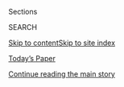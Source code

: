 <div id="app">

<div>

<div class="NYTAppHideMasthead css-zz1s19 e1suatyy0">

<div class="section css-ui9rw0 e1suatyy2">

<div class="css-11hrj97 er09x8g0">

<div class="css-6n7j50">

</div>

<span class="css-1dv1kvn">Sections</span>

<div class="css-10488qs">

<span class="css-1dv1kvn">SEARCH</span>

</div>

[Skip to content](#site-content)[Skip to site
index](#site-index)

</div>

<div class="css-10698na e1huz5gh0">

</div>

</div>

<div id="masthead-bar-one" class="section hasLinks css-15hmgas e1csuq9d3">

<div class="css-uqyvli e1csuq9d0">

</div>

<div class="css-1uqjmks e1csuq9d1">

</div>

<div class="css-9e9ivx">

[](https://myaccount.nytimes3xbfgragh.onion/auth/login?response_type=cookie&client_id=vi)

</div>

<div class="css-1bvtpon e1csuq9d2">

[Today’s Paper](https://www.nytimes3xbfgragh.onion/section/todayspaper)

</div>

</div>

</div>

</div>

<div data-aria-hidden="false">

<div id="site-content" data-role="main">

<div class="css-1ffjgkm">

</div>

<div id="top-wrapper" class="css-15p45cc eaca97t0" type="top">

<div id="top-slug" class="css-19x0jxb eaca97t1" hidden="">

Advertisement

</div>

[Continue reading the main
story](#after-top)

<div class="ad top-wrapper" style="text-align:center;height:100%;display:block;min-height:90px">

<div id="top" class="place-ad" data-position="top" data-size-key="top">

</div>

</div>

<div id="after-top">

</div>

</div>

<div id="collection-the-2220-issue" class="section css-15h4p1b e9abtgs0">

<div class="css-1j21atc e1svk9qx1">

<div class="css-fmiefx e1svk9qx2">

<div class="css-1hk7r2m eu54l5x0">

<div id="sponsor-wrapper" class="css-7a1pgi eaca97t0" type="sponsor" hidden="">

<div id="sponsor-slug" class="css-1l4mleb eaca97t1" hidden="">

Supported by

</div>

[Continue reading the main
story](#after-sponsor)

<div id="sponsor" class="ad sponsor-wrapper" style="text-align:left;height:100%;display:block">

</div>

<div id="after-sponsor">

</div>

</div>

</div>

### <span class="css-15smmd5 ezz4tcd1">[Magazine](/section/magazine)</span>

</div>

<div class="css-nfcc9b e1svk9qx3">

<div class="css-vl9dhg e1svk9qx5">

<div class="css-1nrhkj6 e1svk9qx6">

# The 2.2.20 Issue

<div class="follow-button-placeholder" data-collection-id="">

</div>

</div>

</div>

</div>

</div>

<div class="css-4svvz1 ekkqrpp0">

<div id="collection-highlights-container" class="section css-18l1u7x e46isfb1">

<div class="template-1 css-gfgt40 ekkqrpp1">

## Highlights

1.  ![<span class="css-13wzayb e1oaj3zl2"><span class="css-1dv1kvn">Credit</span>Asa
    Sjostrom for The New York
    Times</span>](https://static01.graylady3jvrrxbe.onion/images/2020/02/02/magazine/02mag-uighurs-02/02mag-uighurs-02-jumbo.jpg)
    
    <div class="css-gjijuv">
    
    ### Feature
    
    ## [Her Uighur Parents Were Model Chinese Citizens. It Didn’t Matter.](/2020/01/29/magazine/uyghur-muslims-china.html)
    
    When Zulhumar Isaac’s parents disappeared amid a wave of detentions
    of ethnic minorities, she had to play a perilous game with the state
    to get them
    back.
    
    <span class="css-1oaezp0"></span><span class="css-1q6w006 e4e4i5l3"></span><span class="css-9voj2j">By
    <span class="css-1baulvz last-byline" itemprop="name">Sarah A.
    Topol</span></span>
    
    </div>

2.  ![<span class="css-1samh1w e1oaj3zl2"><span class="css-1dv1kvn">Credit</span>Button
    by Delcan &
    Co.</span>](https://static01.graylady3jvrrxbe.onion/images/2020/01/27/magazine/2Biden-promo/2Biden-promo-videoLarge.jpg)
    
    <div class="css-10wtrbd">
    
    ### Feature
    
    ## [Is a Good-Enough Candidacy Good Enough for Joe Biden?](/2020/01/28/magazine/joe-biden-2020.html)
    
    He doesn’t want a revolution. He doesn’t have a movement. He could
    still win this
    thing.
    
    <span class="css-1oaezp0"></span><span class="css-1q6w006 e4e4i5l3"></span><span class="css-9voj2j">By
    <span class="css-1baulvz last-byline" itemprop="name">Mark
    Leibovich</span></span>
    
    </div>

3.  ![<span class="css-1samh1w e1oaj3zl2"><span class="css-1dv1kvn">Credit</span>Illustration
    by Giacomo
    Gambineri</span>](https://static01.graylady3jvrrxbe.onion/images/2020/02/02/magazine/02mag-NYonTV-1/02mag-NYonTV-1-videoLarge-v7.jpg)
    
    <div class="css-10wtrbd">
    
    ### Feature
    
    ## [‘High Maintenance’ and the New TV Fantasy of New York](/2020/01/30/magazine/new-york-tv.html)
    
    As the city is transformed by gentrification and inequality,
    comedies have begun depicting it as a place of magical
    connection.
    
    <span class="css-1oaezp0"></span><span class="css-1q6w006 e4e4i5l3"></span><span class="css-9voj2j">By
    <span class="css-1baulvz last-byline" itemprop="name">Willy
    Staley</span></span>
    
    </div>

4.  ![<span class="css-1samh1w e1oaj3zl2"><span class="css-1dv1kvn">Credit</span>Photo
    illustration by Ina
    Jang</span>](https://static01.graylady3jvrrxbe.onion/images/2020/02/02/magazine/02mag-diagnosis-1/02mag-diagnosis-1-videoLarge.jpg)
    
    <div class="css-10wtrbd">
    
    ### Diagnosis
    
    ## [She Was Prescribed Three Antibiotics but Only Got Worse. Why?](/2020/01/29/magazine/she-was-prescribed-three-antibiotics-but-only-got-worse-why.html)
    
    After traveling abroad, the college student had a cough, headache
    and congestion that wouldn’t go
    away.
    
    <span class="css-1oaezp0"></span><span class="css-1q6w006 e4e4i5l3"></span><span class="css-9voj2j">By
    <span class="css-1baulvz last-byline" itemprop="name">Lisa Sanders,
    M.D.</span></span>
    
    </div>

</div>

<div class="css-1xdhyk6 e46isfb0">

<div class="css-zk12ih ef6si7p0">

1.  ### Ethicist
    
    ![<span class="css-2s0ord e1oaj3zl2"><span class="css-1dv1kvn">Credit</span>Illustration
    by Tomi
    Um</span>](https://static01.graylady3jvrrxbe.onion/images/2020/02/02/magazine/02Ethicist/02Ethicist-videoLarge-v2.jpg)
    
    <div class="css-10wtrbd">
    
    ## [Should I Pretend to  Love My Stepchildren?](/2020/01/28/magazine/should-i-pretend-to-love-my-stepchildren.html)
    
    The magazine’s Ethicist columnist on whether it’s O.K. to shed your
    stepfamily and
    more.
    
    <span class="css-me3p27"></span><span class="css-1q6w006 e4e4i5l3"></span><span class="css-9voj2j">By
    <span class="css-1baulvz last-byline" itemprop="name">Kwame Anthony
    Appiah</span></span>
    
    </div>

2.  ### Talk
    
    ![<span class="css-2s0ord e1oaj3zl2"><span class="css-1dv1kvn">Credit</span>Mamadi
    Doumbouya for The New York
    Times</span>](https://static01.graylady3jvrrxbe.onion/images/2020/02/02/magazine/02mag-talk/02mag-talk-videoLarge.jpg)
    
    <div class="css-10wtrbd">
    
    ## [Michael Strahan on Kelly Ripa, Colin Kaepernick and How to Fix the Giants](/interactive/2020/01/27/magazine/michael-strahan-interview.html)
    
    'Where’s the guy who inspires everybody to play
    better?'
    
    <span class="css-me3p27"></span><span class="css-1q6w006 e4e4i5l3"></span><span class="css-9voj2j">By
    <span class="css-1baulvz last-byline" itemprop="name">David
    Marchese</span></span>
    
    </div>

3.  ### Letter of Recommendation
    
    ![<span class="css-2s0ord e1oaj3zl2"><span class="css-1dv1kvn">Credit</span>Illustration
    by Ben
    Denzer</span>](https://static01.graylady3jvrrxbe.onion/images/2020/02/02/magazine/02Mag-LOR-1/02Mag-LOR-1-videoLarge.jpg)
    
    <div class="css-10wtrbd">
    
    ## [Letter of Recommendation: Lip Reading](/2020/01/28/magazine/letter-of-recommendation-lip-reading.html)
    
    Finding clarity  amid the distortions of
    speech.
    
    <span class="css-me3p27"></span><span class="css-1q6w006 e4e4i5l3"></span><span class="css-9voj2j">By
    <span class="css-1baulvz last-byline" itemprop="name">Jake
    Nevins</span></span>
    
    </div>

4.  ### Screenland
    
    ![<span class="css-2s0ord e1oaj3zl2"><span class="css-1dv1kvn">Credit</span>Photo
    illustration by Najeebah
    Al-Ghadban</span>](https://static01.graylady3jvrrxbe.onion/images/2020/02/02/magazine/02mag-screenland-1/02mag-screenland-1-videoLarge.jpg)
    
    <div class="css-10wtrbd">
    
    ## [Comedy Written for the Machines](/2020/01/29/magazine/tiktok-viral-angelmamii7.html)
    
    A viral TikTok video hints at what culture could look like under the
    sway of mysterious, A.I.-powered
    algorithms.
    
    <span class="css-me3p27"></span><span class="css-1q6w006 e4e4i5l3"></span><span class="css-9voj2j">By
    <span class="css-1baulvz last-byline" itemprop="name">Dan
    Brooks</span></span>
    
    </div>

5.  ### eat
    
    ![<span class="css-2s0ord e1oaj3zl2"><span class="css-1dv1kvn">Credit</span>Sarah
    Anne Ward for The New York Times. Food stylist: Maggie Ruggiero.
    Prop stylist: Pamela Duncan Silver.
    </span>](https://static01.graylady3jvrrxbe.onion/images/2020/02/02/magazine/02mag-eat/02mag-eat-videoLarge.jpg)
    
    <div class="css-10wtrbd">
    
    ## [Whipping Up Chocolate Mousse Is Stressful. A Blender Makes It Easy.](/2020/01/29/magazine/blender-chocolate-recipe.html)
    
    A chocolate mousse so fast and unfussy — but still airy and creamy —
    that it might become your go-to
    dessert.
    
    <span class="css-me3p27"></span><span class="css-1q6w006 e4e4i5l3"></span><span class="css-9voj2j">By
    <span class="css-1baulvz last-byline" itemprop="name">Tejal
    Rao</span></span>
    
    </div>

</div>

</div>

<div class="css-1xdhyk6 e46isfb0">

<div class="css-zk12ih ef6si7p0">

1.  ### Tip
    
    ![<span class="css-2s0ord e1oaj3zl2"><span class="css-1dv1kvn">Credit</span>Illustration
    by
    Radio</span>](https://static01.graylady3jvrrxbe.onion/images/2020/02/02/magazine/02Mag-Tip-1/02Mag-Tip-1-videoLarge.jpg)
    
    <div class="css-10wtrbd">
    
    ## [How to Break Up with Your Therapist](/2020/01/28/magazine/how-to-break-up-with-your-therapist.html)
    
    Don’t ghost him or her — talk to the person. Allow a session or two.
    Examine your desire to
    quit.
    
    <span class="css-me3p27"></span><span class="css-1q6w006 e4e4i5l3"></span><span class="css-9voj2j">By
    <span class="css-1baulvz last-byline" itemprop="name">Malia
    Wollan</span></span>
    
    </div>

2.  ### Judge John Hodgman
    
    ![<span class="css-2s0ord e1oaj3zl2"><span class="css-1dv1kvn">Credit</span>Illustration
    by Louise Zergaeng
    Pomeroy</span>](https://static01.graylady3jvrrxbe.onion/images/2019/02/12/magazine/Mag-Hodgman-1/Mag-Hodgman-1-videoLarge.jpg)
    
    <div class="css-10wtrbd">
    
    ## [Judge John Hodgman on Whether Exercise Is ‘Me Time’](/2020/01/30/magazine/judge-john-hodgman-on-whether-exercise-is-me-time.html)
    
    If a hobby has genuine physiological benefits, can it be considered
    selfish?
    
    <span class="css-me3p27"></span><span class="css-1q6w006 e4e4i5l3"></span><span class="css-9voj2j">By
    <span class="css-1baulvz last-byline" itemprop="name">Judge John
    Hodgman</span></span>
    
    </div>

3.  ### Poem
    
    ![<span class="css-2s0ord e1oaj3zl2"><span class="css-1dv1kvn">Credit</span></span>](https://static01.graylady3jvrrxbe.onion/images/2020/02/02/magazine/02mag-poem-1/02mag-poem-1-mediumThreeByTwo440.jpg)
    
    <div class="css-10wtrbd">
    
    ## [Poem: Dark Period](/2020/01/30/magazine/poem-dark-period.html)
    
    What if we could put a period on an entire
    period?
    
    <span class="css-me3p27"></span><span class="css-1q6w006 e4e4i5l3"></span><span class="css-9voj2j">By
    <span class="css-1baulvz last-byline" itemprop="name">Garous
    Abdolmalekian</span></span>
    
    </div>

</div>

</div>

</div>

<div id="mid1-wrapper" class="css-1mn4oms eaca97t0" type="rank">

<div id="mid1-slug" class="css-1tag3rd eaca97t1">

Advertisement

</div>

[Continue reading the main
story](#after-mid1)

<div id="mid1" class="ad mid1-wrapper" style="text-align:center;height:100%;display:block">

</div>

<div id="after-mid1">

</div>

</div>

</div>

</div>

</div>

## Site Index

<div>

</div>

## Site Information Navigation

  - [© <span>2020</span> <span>The New York Times
    Company</span>](https://help.nytimes3xbfgragh.onion/hc/en-us/articles/115014792127-Copyright-notice)

<!-- end list -->

  - [NYTCo](https://www.nytco.com/)
  - [Contact
    Us](https://help.nytimes3xbfgragh.onion/hc/en-us/articles/115015385887-Contact-Us)
  - [Work with us](https://www.nytco.com/careers/)
  - [Advertise](https://nytmediakit.com/)
  - [T Brand Studio](http://www.tbrandstudio.com/)
  - [Your Ad
    Choices](https://www.nytimes3xbfgragh.onion/privacy/cookie-policy#how-do-i-manage-trackers)
  - [Privacy](https://www.nytimes3xbfgragh.onion/privacy)
  - [Terms of
    Service](https://help.nytimes3xbfgragh.onion/hc/en-us/articles/115014893428-Terms-of-service)
  - [Terms of
    Sale](https://help.nytimes3xbfgragh.onion/hc/en-us/articles/115014893968-Terms-of-sale)
  - [Site
    Map](https://spiderbites.nytimes3xbfgragh.onion)
  - [Help](https://help.nytimes3xbfgragh.onion/hc/en-us)
  - [Subscriptions](https://www.nytimes3xbfgragh.onion/subscription?campaignId=37WXW)

</div>

</div>
